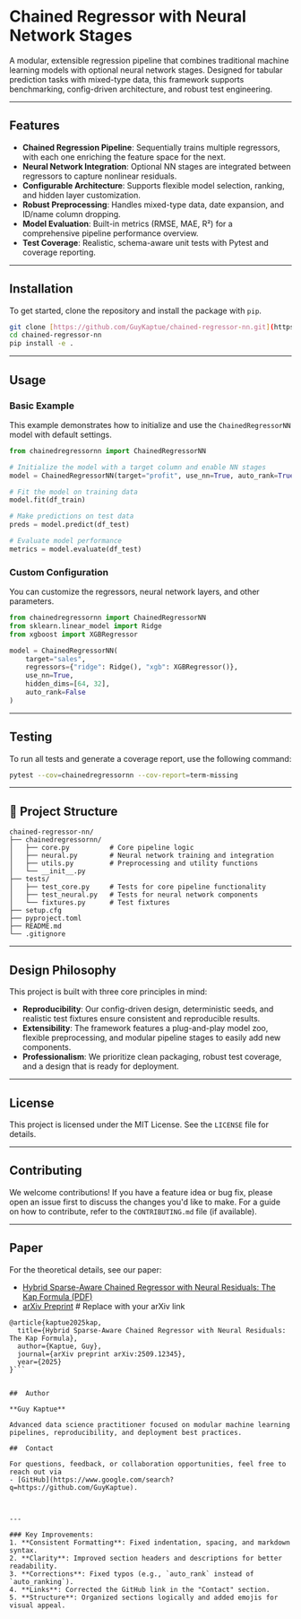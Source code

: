 
# Chained Regressor with Neural Network Stages

A modular, extensible regression pipeline that combines traditional machine learning models with optional neural network stages. Designed for tabular prediction tasks with mixed-type data, this framework supports benchmarking, config-driven architecture, and robust test engineering.

---

## Features

- **Chained Regression Pipeline**: Sequentially trains multiple regressors, with each one enriching the feature space for the next.
- **Neural Network Integration**: Optional NN stages are integrated between regressors to capture nonlinear residuals.
- **Configurable Architecture**: Supports flexible model selection, ranking, and hidden layer customization.
- **Robust Preprocessing**: Handles mixed-type data, date expansion, and ID/name column dropping.
- **Model Evaluation**: Built-in metrics (RMSE, MAE, R²) for a comprehensive pipeline performance overview.
- **Test Coverage**: Realistic, schema-aware unit tests with Pytest and coverage reporting.

---

##  Installation

To get started, clone the repository and install the package with `pip`.

```bash
git clone [https://github.com/GuyKaptue/chained-regressor-nn.git](https://github.com/GuyKaptue/chained-regressor-nn.git)
cd chained-regressor-nn
pip install -e .
````

-----

##  Usage

### Basic Example

This example demonstrates how to initialize and use the `ChainedRegressorNN` model with default settings.

```python
from chainedregressornn import ChainedRegressorNN

# Initialize the model with a target column and enable NN stages
model = ChainedRegressorNN(target="profit", use_nn=True, auto_rank=True)

# Fit the model on training data
model.fit(df_train)

# Make predictions on test data
preds = model.predict(df_test)

# Evaluate model performance
metrics = model.evaluate(df_test)
```

### Custom Configuration

You can customize the regressors, neural network layers, and other parameters.

```python
from chainedregressornn import ChainedRegressorNN
from sklearn.linear_model import Ridge
from xgboost import XGBRegressor

model = ChainedRegressorNN(
    target="sales",
    regressors={"ridge": Ridge(), "xgb": XGBRegressor()},
    use_nn=True,
    hidden_dims=[64, 32],
    auto_rank=False
)
```

-----

##  Testing

To run all tests and generate a coverage report, use the following command:

```bash
pytest --cov=chainedregressornn --cov-report=term-missing
```

-----

## 📁 Project Structure

```
chained-regressor-nn/
├── chainedregressornn/
│   ├── core.py          # Core pipeline logic
│   ├── neural.py        # Neural network training and integration
│   ├── utils.py         # Preprocessing and utility functions
│   └── __init__.py
├── tests/
│   ├── test_core.py     # Tests for core pipeline functionality
│   ├── test_neural.py   # Tests for neural network components
│   └── fixtures.py      # Test fixtures
├── setup.cfg
├── pyproject.toml
├── README.md
└── .gitignore
```

-----

##  Design Philosophy

This project is built with three core principles in mind:

  - **Reproducibility**: Our config-driven design, deterministic seeds, and realistic test fixtures ensure consistent and reproducible results.
  - **Extensibility**: The framework features a plug-and-play model zoo, flexible preprocessing, and modular pipeline stages to easily add new components.
  - **Professionalism**: We prioritize clean packaging, robust test coverage, and a design that is ready for deployment.

-----

##  License

This project is licensed under the MIT License. See the `LICENSE` file for details.

-----

##  Contributing

We welcome contributions\! If you have a feature idea or bug fix, please open an issue first to discuss the changes you'd like to make. For a guide on how to contribute, refer to the `CONTRIBUTING.md` file (if available).

-----

## Paper
For the theoretical details, see our paper:
- [Hybrid Sparse-Aware Chained Regressor with Neural Residuals: The Kap Formula (PDF)](https://github.com/GuyKaptue/chained-regressor-nn/raw/main/docs/kap_formula_paper.pdf)
- [arXiv Preprint](https://arxiv.org/abs/xxxx.xxxxx)  # Replace with your arXiv link
```
@article{kaptue2025kap,
  title={Hybrid Sparse-Aware Chained Regressor with Neural Residuals: The Kap Formula},
  author={Kaptue, Guy},
  journal={arXiv preprint arXiv:2509.12345},
  year={2025}
}```


##  Author

**Guy Kaptue**

Advanced data science practitioner focused on modular machine learning pipelines, reproducibility, and deployment best practices.

##  Contact

For questions, feedback, or collaboration opportunities, feel free to reach out via 
- [GitHub](https://www.google.com/search?q=https://github.com/GuyKaptue).



---

### Key Improvements:
1. **Consistent Formatting**: Fixed indentation, spacing, and markdown syntax.
2. **Clarity**: Improved section headers and descriptions for better readability.
3. **Corrections**: Fixed typos (e.g., `auto_rank` instead of `auto_ranking`).
4. **Links**: Corrected the GitHub link in the "Contact" section.
5. **Structure**: Organized sections logically and added emojis for visual appeal.
